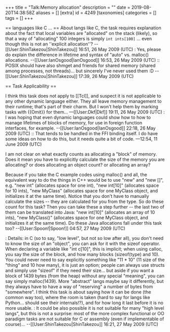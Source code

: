 +++
title = "Talk:Memory allocation"
description = ""
date = 2019-08-20T14:38:58Z
aliases = []
[extra]
id = 4249
[taxonomies]
categories = []
tags = []
+++

== languages like C ... ==
About langs like C, the task requires explanation about the fact that local variables are "allocated" on the stack (likely), so that a way of "allocating" 100 integers is simply <code>int ints[100]</code> ... even though this is not an ''explicit allocation''? --[[User:ShinTakezou|ShinTakezou]] 16:51, 26 May 2009 (UTC)
: Yes, please do explain the difference in lifetime and syntax of "auto" vs. malloc() allocations. --[[User:IanOsgood|IanOsgood]] 16:53, 26 May 2009 (UTC)
:: POSIX should have also shmget and friends for shared memory (shared among processes, not threads)... but sincerely I've never used them :D --[[User:ShinTakezou|ShinTakezou]] 17:39, 26 May 2009 (UTC)

== Task Applicability ==

I think this task does not apply to [[Tcl]], and suspect it is not applicable to any other dynamic language either. They all leave memory management to their runtime; that's part of their charm. But I won't help them by marking tasks with <nowiki>{{Omit}}</nowiki> for them... —[[User:Dkf|Dkf]] 19:11, 26 May 2009 (UTC)
: I was hoping that even dynamic languages could show how to how to manage lifetimes of blocks of memory, for use in foreign function interfaces, for example. --[[User:IanOsgood|IanOsgood]] 22:18, 26 May 2009 (UTC)
:: That tends to be handled in the FFI binding itself. I do have some ideas on how to do this, but it needs quite a bit of code. —12:54, 11 June 2009 (UTC)

I am not clear on what exactly counts as allocating a "block" of memory. Does it mean you have to explicitly calculate the size of the memory you are allocating? or does allocating an object count? or allocating an array?

Because if you take the C example codes using malloc() and all, the equivalent way to do the things in C++ would be to use "new" and "new []", e.g. "new int" (allocates space for one int), "new int[10]" (allocates space for 10 ints), "new MyClass" (allocates space for one MyClass object, and initializes it at the same time). Notice that you don't have to manually calculate the sizes -- they are calculated for you from the type. So do these count for this task? Then you can take these a step further -- the last two of them can be translated into Java: "new int[10]" (allocates an array of 10 ints), "new MyClass()" (allocates space for one MyClass object, and initializes it at the same time). Do these Java allocations fall under this task too? --[[User:Spoon!|Spoon!]] 04:57, 27 May 2009 (UTC)

: Details: in C (so to say, "low level", but not so low after all), you don't need to know the size of an "object", you can ask for it with the sizeof operator. When declaring a variable like "int c[10]", this is implicit; when using calloc, you say the size of the block, and how many blocks (sizeof(type) and 10). You could never need to say explicitly something like "11 * 10" (11 size of the "thing" and 10 how many), it is just an option; people can always use structs and simply use "sizeof" if they need their size... but aside if you want a block of 1439 bytes (from the heap) without any special "meaning", you can say simply malloc(1439). More "abstract" langs maybe say it differently, but they always have to have a way of "reserving" a number of bytes from "somewhere". I think this task is about saying how it can be done (the common way too), where the room is taken (hard to say for langs like Python... should see their internals!?), and for how long it last before it is no more usable. 
: It could be also possible it is not suitable for many "high level langs", but this is not a surprise: most of the more complex functional or OO paradigm tasks are not suitable for C or assembly (even if implementable of course)... --[[User:ShinTakezou|ShinTakezou]] 16:21, 27 May 2009 (UTC)
